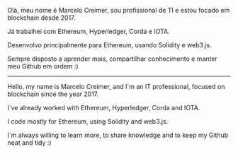 Olá, meu nome é Marcelo Creimer, sou profissional de TI e estou focado em blockchain desde 2017.

Já trabalhei com Ethereum, Hyperledger, Corda e IOTA.

Desenvolvo principalmente para Ethereum, usando Solidity e web3.js.

Sempre disposto a aprender mais, compartilhar conhecimento e manter meu Github em ordem :)

---------------------------------------------------------------------------------------------------

Hello, my name is Marcelo Creimer, and I´m an IT professional, focused on blockchain since the year 2017.

I´ve already worked with Ethereum, Hyperledger, Corda and IOTA.

I code mostly for Ethereum, using Solidity and web3.js.

I´m always willing to learn more, to share knowledge and to keep my Github neat and tidy :)

